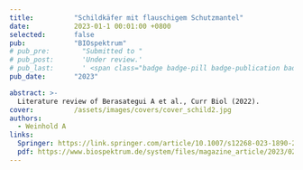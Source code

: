 ```yaml
---
title:          "Schildkäfer mit flauschigem Schutzmantel"
date:           2023-01-1 00:01:00 +0800
selected:       false
pub:            "BIOspektrum"
# pub_pre:        "Submitted to "
# pub_post:       'Under review.'
# pub_last:       ' <span class="badge badge-pill badge-publication badge-success">Spotlight</span>'
pub_date:       "2023"

abstract: >-
  Literature review of Berasategui A et al., Curr Biol (2022).
cover:          /assets/images/covers/cover_schild2.jpg
authors:
  - Weinhold A
links:
  Springer: https://link.springer.com/article/10.1007/s12268-023-1890-2
  pdf: https://www.biospektrum.de/system/files/magazine_article/2023/02/files/89180/89180.pdf
---
```

